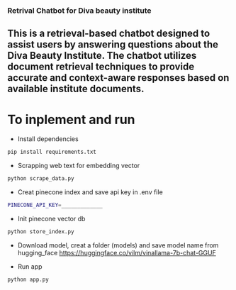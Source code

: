 ### Retrival Chatbot for Diva beauty institute
This is a retrieval-based chatbot designed to assist users by answering questions about the Diva Beauty Institute. The chatbot utilizes document retrieval techniques to provide accurate and context-aware responses based on available institute documents.
---
# To inplement and run
- Install dependencies
```bash
pip install requirements.txt
```
- Scrapping web text for embedding vector
```bash
python scrape_data.py
```
- Creat pinecone index and save api key in .env file

```bash
PINECONE_API_KEY=_____________
```
- Init pinecone vector db
```bash
python store_index.py
```
- Download model, creat a folder (models) and save model name from hugging_face
https://huggingface.co/vilm/vinallama-7b-chat-GGUF

- Run app
```bash
python app.py
```





